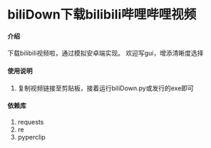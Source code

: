 # biliDown下载bilibili哔哩哔哩视频

#### 介绍
下载bilibili视频啦，通过模拟安卓端实现。
欢迎写gui，增添清晰度选择

#### 使用说明

1. 复制视频链接至剪贴板，接着运行biliDown.py或发行的exe即可


#### 依赖库

1.  requests
2.  re
3.  pyperclip